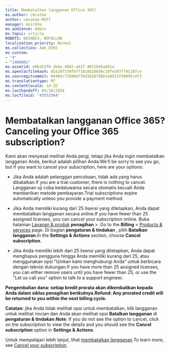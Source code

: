 ```yaml
---
title: Membatalkan langganan Office 365?
ms.author: cmcatee
author: cmcatee-MSFT
manager: mnirkhe
ms.audience: Admin
ms.topic: article
ROBOTS: NOINDEX, NOFOLLOW
localization_priority: Normal
ms.collection: Adm_O365
ms.custom:
- "4"
- "1400001"
ms.assetid: e0ba53f0-3b0a-4082-a42f-40f2b45ad91a
ms.openlocfilehash: 05a20f539fbff1018b2869bc10fe597ff91187ce
ms.sourcegitcommit: 04484c73b96bf76d1b50796b3e8913f49095c4f3
ms.translationtype: MT
ms.contentlocale: id-ID
ms.lasthandoff: 04/18/2020
ms.locfileid: "43552564"
---
```

# <a name="canceling-your-office-365-subscription"></a><span data-ttu-id="de16b-102">Membatalkan langganan Office 365?</span><span class="sxs-lookup"><span data-stu-id="de16b-102">Canceling your Office 365 subscription?</span></span>

<span data-ttu-id="de16b-103">Kami akan menyesal melihat Anda pergi, tetapi jika Anda ingin membatalkan langganan Anda, berikut adalah pilihan Anda:</span><span class="sxs-lookup"><span data-stu-id="de16b-103">We'll be sorry to see you go, but if you want to cancel your subscription, here are your options:</span></span>
  
- <span data-ttu-id="de16b-104">Jika Anda adalah pelanggan percobaan, tidak ada yang harus dibatalkan.</span><span class="sxs-lookup"><span data-stu-id="de16b-104">If you are a trial customer, there is nothing to cancel.</span></span> <span data-ttu-id="de16b-105">Langganan uji coba kedaluwarsa secara otomatis kecuali Anda memberikan metode pembayaran.</span><span class="sxs-lookup"><span data-stu-id="de16b-105">Trial subscriptions expire automatically unless you provide a payment method.</span></span>

- <span data-ttu-id="de16b-106">Jika Anda memiliki kurang dari 25 lisensi yang ditetapkan, Anda dapat membatalkan langganan secara online.</span><span class="sxs-lookup"><span data-stu-id="de16b-106">If you have fewer than 25 assigned licenses, you can cancel your subscription online.</span></span> <span data-ttu-id="de16b-107">Buka halaman [Layanan & produk](https://go.microsoft.com/fwlink/p/?linkid=842054) **penagihan** \> .</span><span class="sxs-lookup"><span data-stu-id="de16b-107">Go to the **Billing** \> [Products & services](https://go.microsoft.com/fwlink/p/?linkid=842054) page.</span></span> <span data-ttu-id="de16b-108">Di bagian **pengaturan & tindakan** , pilih **Batalkan langganan**.</span><span class="sxs-lookup"><span data-stu-id="de16b-108">In the **Settings & Actions** section, choose **Cancel subscription**.</span></span>

- <span data-ttu-id="de16b-109">Jika Anda memiliki lebih dari 25 lisensi yang ditetapkan, Anda dapat menghapus pengguna hingga Anda memiliki kurang dari 25, atau menggunakan opsi "Izinkan kami menghubungi Anda" untuk berbicara dengan teknisi dukungan.</span><span class="sxs-lookup"><span data-stu-id="de16b-109">If you have more than 25 assigned licenses, you can either remove users until you have fewer than 25, or use the "Let us call you" option to talk to a support engineer.</span></span>
  
<span data-ttu-id="de16b-110">**Pengembalian dana: setiap kredit prorata akan dikembalikan kepada Anda dalam siklus penagihan berikutnya.**</span><span class="sxs-lookup"><span data-stu-id="de16b-110">**Refund: Any prorated credit will be returned to you within the next billing cycle.**</span></span> 

<span data-ttu-id="de16b-111">**Catatan**: jika Anda tidak melihat opsi untuk membatalkan, klik langganan untuk melihat rincian dan Anda akan melihat opsi **Batalkan langganan** di **pengaturan & tindakan**.</span><span class="sxs-lookup"><span data-stu-id="de16b-111">**Note**: If you do not see the option to cancel, click on the subscription to view the details and you should see the **Cancel subscription** option in **Settings & Actions**.</span></span> 

<span data-ttu-id="de16b-112">Untuk mempelajari lebih lanjut, lihat [membatalkan langganan](https://docs.microsoft.com/office365/admin/subscriptions-and-billing/cancel-your-subscription).</span><span class="sxs-lookup"><span data-stu-id="de16b-112">To learn more, see [Cancel your subscription](https://docs.microsoft.com/office365/admin/subscriptions-and-billing/cancel-your-subscription).</span></span>